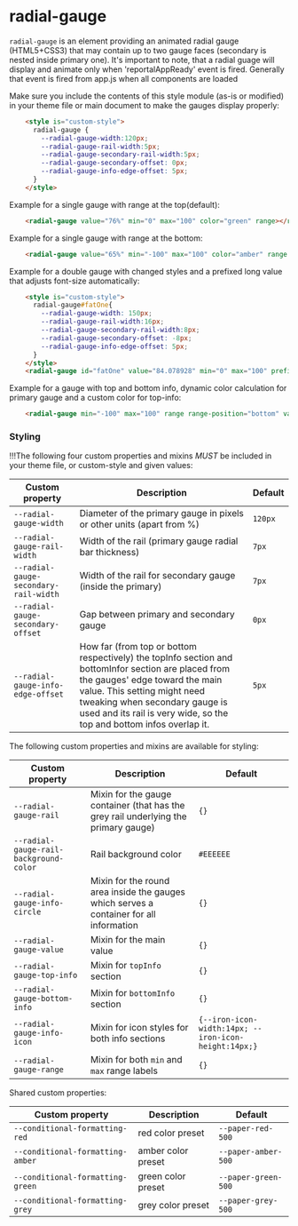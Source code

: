 # radial-gauge

`radial-gauge` is an element providing an animated radial gauge (HTML5+CSS3) that may contain up to two gauge faces (secondary is nested inside primary one).
It's important to note, that a radial guage will display and animate only when 'reportalAppReady' event is fired. Generally that event is fired from app.js when all components are loaded

Make sure you include the contents of this style module (as-is or modified) in your theme file or main document to make the gauges display properly:

```html
    <style is="custom-style">
      radial-gauge {
        --radial-gauge-width:120px;
        --radial-gauge-rail-width:5px;
        --radial-gauge-secondary-rail-width:5px;
        --radial-gauge-secondary-offset: 0px;
        --radial-gauge-info-edge-offset: 5px;
      }
    </style>
```
Example for a single gauge with range at the top(default):
```html
    <radial-gauge value="76%" min="0" max="100" color="green" range></radial-gauge>
```
Example for a single gauge with range at the bottom:
```html
    <radial-gauge value="65%" min="-100" max="100" color="amber" range range-position="bottom"></radial-gauge>
```
Example for a double gauge with changed styles and a prefixed long value that adjusts font-size automatically:
```html
    <style is="custom-style">
      radial-gauge#fatOne{
        --radial-gauge-width: 150px;
        --radial-gauge-rail-width:16px;
        --radial-gauge-secondary-rail-width:8px;
        --radial-gauge-secondary-offset: -8px;
        --radial-gauge-info-edge-offset: 5px;
      }
    </style>
    <radial-gauge id="fatOne" value="84.078928" min="0" max="100" prefix="$" color="green" secondary-value="45" secondary-color="red"></radial-gauge>
```
Example for a gauge with top and bottom info, dynamic color calculation for primary gauge and a custom color for top-info:
```html
    <radial-gauge min="-100" max="100" range range-position="bottom" value="95" color="this.value<=69?'red':(this.value>=90?'green':'amber')" secondary-value="15" secondary-color="red" top-info="-44% " top-info-icon="undo" custom-top-info-color="#03A9F4" bottom-info="20%" bottom-info-icon="trending-up" bottom-info-color="grey"></radial-gauge>
```
### Styling

!!!The following four custom properties and mixins _MUST_ be included in your theme file, or custom-style and given values:

Custom property | Description | Default
----------------|-------------|----------
`--radial-gauge-width` | Diameter of the primary gauge in pixels or other units (apart from %) | `120px`
`--radial-gauge-rail-width` | Width of the rail (primary gauge radial bar thickness) | `7px`
`--radial-gauge-secondary-rail-width` | Width of the rail for secondary gauge (inside the primary) | `7px`
`--radial-gauge-secondary-offset` | Gap between primary and secondary gauge  | `0px`
`--radial-gauge-info-edge-offset` | How far (from top or bottom respectively) the topInfo section and bottomInfor section are placed from the gauges' edge toward the main value. This setting might need tweaking when secondary gauge is used and its rail is very wide, so the top and bottom infos overlap it. | `5px`

The following custom properties and mixins are available for styling:

Custom property | Description | Default
----------------|-------------|----------
`--radial-gauge-rail` | Mixin for the gauge container (that has the grey rail underlying the primary gauge) | `{}`
`--radial-gauge-rail-background-color` | Rail background color | `#EEEEEE`
`--radial-gauge-info-circle` | Mixin for the round area inside the gauges which serves a container for all information | `{}`
`--radial-gauge-value` | Mixin for the main value | `{}`
`--radial-gauge-top-info` | Mixin for `topInfo` section | `{}`
`--radial-gauge-bottom-info` | Mixin for `bottomInfo` section | `{}`
`--radial-gauge-info-icon` | Mixin for icon styles for both info sections | `{--iron-icon-width:14px; --iron-icon-height:14px;}`
`--radial-gauge-range` | Mixin for both `min` and `max` range labels | `{}`

Shared custom properties:

Custom property | Description | Default
----------------|-------------|----------
`--conditional-formatting-red` | red color preset | `--paper-red-500`
`--conditional-formatting-amber` | amber color preset | `--paper-amber-500`
`--conditional-formatting-green` | green color preset | `--paper-green-500`
`--conditional-formatting-grey` | grey color preset | `--paper-grey-500`
